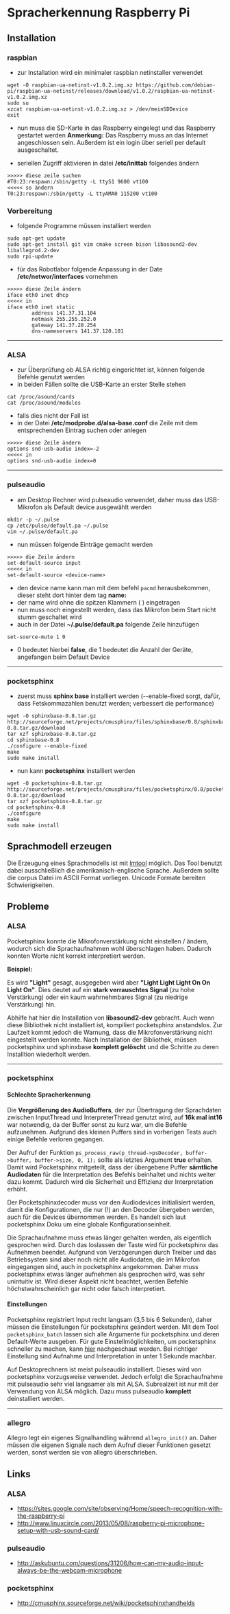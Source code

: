 # Spracherkennung Raspberry Pi

## Installation

### raspbian

* zur Installation wird ein minimaler raspbian netinstaller verwendet

```
wget -O raspbian-ua-netinst-v1.0.2.img.xz https://github.com/debian-pi/raspbian-ua-netinst/releases/download/v1.0.2/raspbian-ua-netinst-v1.0.2.img.xz
sudo su
xzcat raspbian-ua-netinst-v1.0.2.img.xz > /dev/meinSDDevice
exit
```

* nun muss die SD-Karte in das Raspberry eingelegt und das Raspberry gestartet werden
__Anmerkung:__ Das Raspberry muss an das Internet angeschlossen sein. Außerdem ist ein login über seriell per default ausgeschaltet.

* seriellen Zugriff aktivieren in datei __/etc/inittab__ folgendes ändern

```
>>>>> diese zeile suchen
#T0:23:respawn:/sbin/getty -L ttyS1 9600 vt100
<<<<< so ändern
T0:23:respawn:/sbin/getty -L ttyAMA0 115200 vt100
```



### Vorbereitung

* folgende Programme müssen installiert werden

```
sudo apt-get update 
sudo apt-get install git vim cmake screen bison libasound2-dev liballegro4.2-dev
sudo rpi-update
```

* für das Robotlabor folgende Anpassung in der Date __/etc/networ/interfaces__ vornehmen

```
>>>>> diese Zeile ändern
iface eth0 inet dhcp
<<<<< in
iface eth0 inet static
        address 141.37.31.104
        netmask 255.255.252.0
        gateway 141.37.28.254
        dns-nameservers 141.37.120.101
```

---

### ALSA

* zur Überprüfung ob ALSA richtig eingerichtet ist, können folgende Befehle genutzt werden
* in beiden Fällen sollte die USB-Karte an erster Stelle stehen

```
cat /proc/asound/cards
cat /proc/asound/modules
```

* falls dies nicht der Fall ist
* in der Datei __/etc/modprobe.d/alsa-base.conf__ die Zeile mit  dem entsprechenden Eintrag suchen oder anlegen

```
>>>>> diese Zeile ändern
options snd-usb-audio index=-2
<<<<< in
options snd-usb-audio index=0
```

---

### pulseaudio

* am Desktop Rechner wird pulseaudio verwendet, daher muss das USB-Mikrofon als Default device ausgewählt werden

```
mkdir -p ~/.pulse
cp /etc/pulse/default.pa ~/.pulse
vim ~/.pulse/default.pa
```

* nun müssen folgende Einträge gemacht werden

```
>>>>> die Zeile ändern
set-default-source input
<<<<< in
set-default-source <device-name>
```

* den device name kann man mit dem befehl ```pacmd``` herausbekommen, dieser steht dort hinter dem tag __name:__
* der name wird ohne die spitzen Klammern ( <name> ) eingetragen
* nun muss noch eingestellt werden, dass das Mikrofon beim Start nicht stumm geschaltet wird
* auch in der Datei __~/.pulse/default.pa__ folgende Zeile hinzufügen


```
set-source-mute 1 0
```

* 0 bedeutet hierbei __false__, die 1 bedeutet die Anzahl der Geräte, angefangen beim Default Device

---

### pocketsphinx

* zuerst muss __sphinx base__ installiert werden (--enable-fixed sorgt, dafür, dass Fetskommazahlen benutzt werden; verbessert die performance)

```
wget -O sphinxbase-0.8.tar.gz http://sourceforge.net/projects/cmusphinx/files/sphinxbase/0.8/sphinxbase-0.8.tar.gz/download
tar xzf sphinxbase-0.8.tar.gz
cd sphinxbase-0.8
./configure --enable-fixed
make
sudo make install
```

* nun kann __pocketsphinx__ installiert werden

```
wget -O pocketsphinx-0.8.tar.gz http://sourceforge.net/projects/cmusphinx/files/pocketsphinx/0.8/pocketsphinx-0.8.tar.gz/download
tar xzf pocketsphinx-0.8.tar.gz
cd pocketsphinx-0.8
./configure
make
sudo make install
```

## Sprachmodell erzeugen

Die Erzeugung eines Sprachmodells ist mit [lmtool](http://www.speech.cs.cmu.edu/tools/lmtool-new.html) möglich.
Das Tool benutzt dabei ausschließlich die amerikanisch-englische Sprache. Außerdem sollte die corpus Datei im ASCII Format vorliegen. Unicode Formate bereiten Schwierigkeiten.

## Probleme

### ALSA

Pocketsphinx konnte die Mikrofonverstärkung nicht einstellen / ändern, wodurch sich die Sprachaufnahmen wohl überschlagen haben. Dadurch konnten Worte nicht korrekt interpretiert werden.

__Beispiel:__

Es wird __"Light"__ gesagt, ausgegeben wird aber __"Light Light Light On On Light On"__. Dies deutet auf ein __stark verrauschtes Signal__ (zu hohe Verstärkung)
oder ein kaum wahrnehmbares Signal (zu niedrige Verstärkung) hin.

Abhilfe hat hier die Installation von __libasound2-dev__ gebracht. Auch wenn diese Bibliothek nicht installiert ist, kompiliert pocketsphinx anstandslos. Zur Laufzeit kommt jedoch die Warnung, dass die Mikrofonverstärkung nicht eingestellt werden konnte. Nach Installation der Bibliothek, müssen pocketsphinx und sphinxbase __komplett gelöscht__ und die Schritte zu deren Installtion wiederholt werden.

---

### pocketsphinx

#### Schlechte Spracherkennung

Die __Vergrößerung des AudioBuffers__, der zur Übertragung der Sprachdaten zwischen InputThread und InterpreterThread genutzt wird, auf __16k mal int16__ war notwendig, da der Buffer sonst zu kurz war, um die Befehle aufzunehmen.
Aufgrund des kleinen Puffers sind in vorherigen Tests auch einige Befehle verloren gegangen.

Der Aufruf der Funktion ```ps_process_raw(p_thread->psDecoder, buffer->buffer, buffer->size, 0, 1);``` sollte als letztes Argument __true__ erhalten. Damit wird Pocketsphinx mitgeteilt, dass der übergebene Puffer __sämtliche Audiodaten__ für die Interpretation des Befehls beinhaltet und nichts weiter dazu kommt. Dadurch wird die Sicherheit und Effizienz der Interpretation erhöht.

Der Pocketsphinxdecoder muss vor den Audiodevices initialisiert werden, damit die Konfigurationen, die nur (!) an den Decoder übergeben werden, auch für die Devices übernommen werden.
Es handelt sich laut pocketsphinx Doku um eine globale Konfigurationseinheit.

Die Sprachaufnahme muss etwas länger gehalten werden, als eigentlich gesprochen wird. Durch das loslassen der Taste wird für pocketsphinx das Aufnehmen beendet. Aufgrund von Verzögerungen durch Treiber und das Betriebsystem
sind aber noch nicht alle Audiodaten, die im Mikrofon eingegangen sind, auch in pocketsphinx angekommen. Daher muss pocketsphinx etwas länger aufnehmen als gesprochen wird, was sehr unintuitiv ist.
Wird dieser Aspekt nicht beachtet, werden Befehle höchstwahrscheinlich gar nicht oder falsch interpretiert.

####  Einstellungen

Pocketsphinx registriert Input recht langsam (3,5 bis 6 Sekunden), daher müssen die Einstellungen für pocketsphinx geändert werden.
Mit dem Tool ```pocketsphinx_batch``` lassen sich alle Argumente für pocketsphinx und deren Default-Werte ausgeben. Für gute Einstellmöglichkeiten, um pocketsphinx schneller zu machen, kann [hier](http://cmusphinx.sourceforge.net/wiki/pocketsphinxhandhelds) nachgeschaut werden.
Bei richtiger Einstellung sind Aufnahme und Interpretation in unter 1 Sekunde machbar.

Auf Desktoprechnern ist meist pulseaudio installiert. Dieses wird von pocketsphinx vorzugsweise verwendet. Jedoch erfolgt die Sprachaufnahme mit pulseaudio sehr viel langsamer als mit ALSA. Subrealzeit ist nur
mit der Verwendung von ALSA möglich. Dazu muss pulseaudio __komplett__ deinstalliert werden.

---

### allegro

Allegro legt ein eigenes Signalhandling während ```allegro_init()``` an. Daher müssen die eigenen Signale nach dem Aufruf dieser Funktionen gesetzt werden, sonst werden sie von allegro überschrieben.

## Links

### ALSA

* https://sites.google.com/site/observing/Home/speech-recognition-with-the-raspberry-pi
* http://www.linuxcircle.com/2013/05/08/raspberry-pi-microphone-setup-with-usb-sound-card/

### pulseaudio

* http://askubuntu.com/questions/31206/how-can-my-audio-input-always-be-the-webcam-microphone

### pocketsphinx

* http://cmusphinx.sourceforge.net/wiki/pocketsphinxhandhelds

